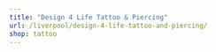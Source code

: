 ```yaml
---
title: "Design 4 Life Tattoo & Piercing"
url: /liverpool/design-4-life-tattoo-and-piercing/
shop: tattoo
---
```

